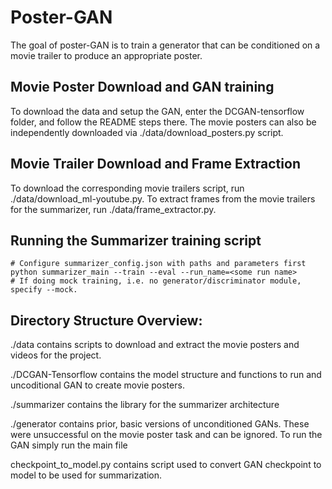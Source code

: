 # Poster-GAN

The goal of poster-GAN is to train a generator that can be conditioned on a movie trailer to produce an 
appropriate poster.

## Movie Poster Download and GAN training

To download the data and setup the GAN, enter the DCGAN-tensorflow folder, and follow the README steps there. The movie posters can also be independently downloaded via ./data/download_posters.py script.

## Movie Trailer Download and Frame Extraction
To download the corresponding movie trailers script, run ./data/download_ml-youtube.py. To extract frames from the movie trailers for the summarizer, run ./data/frame_extractor.py.

## Running the Summarizer training script

```
# Configure summarizer_config.json with paths and parameters first
python summarizer_main --train --eval --run_name=<some run name>
# If doing mock training, i.e. no generator/discriminator module, specify --mock.
```

## Directory Structure Overview:
./data contains scripts to download and extract the movie posters and videos for the project.

./DCGAN-Tensorflow contains the model structure and functions to run and uncoditional GAN to create movie posters.

./summarizer contains the library for the summarizer architecture

./generator contains prior, basic versions of unconditioned GANs. These were unsuccessful on the movie poster task and can be ignored. To run the GAN simply run the main file

checkpoint_to_model.py contains script used to convert GAN checkpoint to model to be used for summarization.

